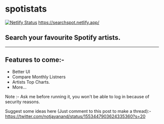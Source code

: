 # spotistats
[![Netlify Status](https://api.netlify.com/api/v1/badges/3fc17655-a710-4718-a291-7ba24e63fa85/deploy-status)](https://app.netlify.com/sites/searchspot/deploys)
https://searchspot.netlify.app/
## Search your favourite Spotify artists.
-----------------------------------------------------------------------------------------------------------------------------------------------------------------
## Features to come:-
* Better UI
* Compare Monthly Listners
* Artists Top Charts.
* More...

Note :- Ask me before running it, you won't be able to log in because of security reasons.

Suggest some ideas here (Just comment to this post to make a thread):- https://twitter.com/notjayanand/status/1553447903624335360?s=20
